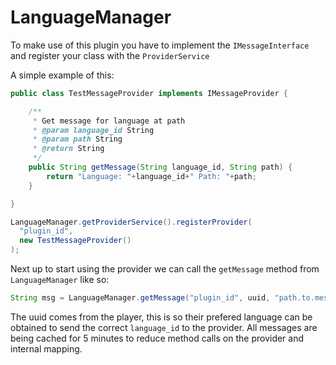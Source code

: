 # LanguageManager
To make use of this plugin you have to implement the `IMessageInterface` and register your class with the `ProviderService`

A simple example of this:
```java
public class TestMessageProvider implements IMessageProvider {

    /**
     * Get message for language at path
     * @param language_id String
     * @param path String
     * @return String
     */
    public String getMessage(String language_id, String path) {
        return "Language: "+language_id+" Path: "+path;
    }

}

LanguageManager.getProviderService().registerProvider(
  "plugin_id",
  new TestMessageProvider()
);
```

Next up to start using the provider we can call the `getMessage` method from `LanguageManager` like so:
```java
String msg = LanguageManager.getMessage("plugin_id", uuid, "path.to.message");
```
The uuid comes from the player, this is so their prefered language can be obtained to send the correct `language_id` to the provider.
All messages are being cached for 5 minutes to reduce method calls on the provider and internal mapping.
